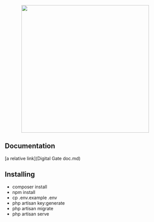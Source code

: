 <p align="center"><a href="https://laravel.com" target="_blank"><img src="https://raw.githubusercontent.com/laravel/art/master/logo-lockup/5%20SVG/2%20CMYK/1%20Full%20Color/laravel-logolockup-cmyk-red.svg" width="400"></a></p>

## Documentation
[a relative link](Digital Gate doc.md)

## Installing

- composer install
- npm install
- cp .env.example .env
- php artisan key:generate
- php artisan migrate
- php artisan serve

